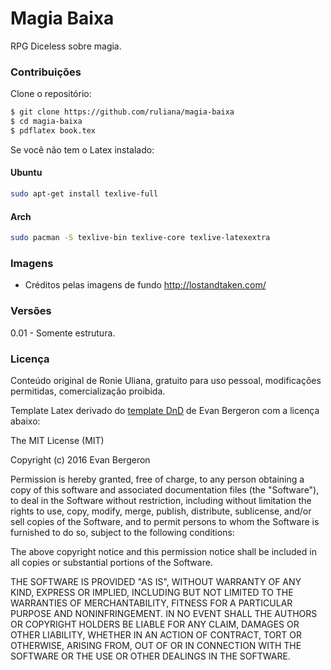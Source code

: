 # Magia Baixa

RPG Diceless sobre magia.


### Contribuições

Clone o repositório:

```sh
$ git clone https://github.com/ruliana/magia-baixa
$ cd magia-baixa
$ pdflatex book.tex
```

Se você não tem o Latex instalado:
#### Ubuntu
```sh
sudo apt-get install texlive-full
```
#### Arch
```sh
sudo pacman -S texlive-bin texlive-core texlive-latexextra
```

### Imagens

 - Créditos pelas imagens de fundo http://lostandtaken.com/

### Versões
0.01 - Somente estrutura.

### Licença

Conteúdo original de Ronie Uliana, gratuito para uso pessoal, modificações permitidas, comercialização proibida.

Template Latex derivado do [template DnD](https://github.com/evanbergeron/DND-5e-LaTeX-Template) de Evan Bergeron com a licença abaixo:

The MIT License (MIT)

Copyright (c) 2016 Evan Bergeron

Permission is hereby granted, free of charge, to any person obtaining a copy of this software and associated documentation files (the "Software"), to deal in the Software without restriction, including without limitation the rights to use, copy, modify, merge, publish, distribute, sublicense, and/or sell copies of the Software, and to permit persons to whom the Software is furnished to do so, subject to the following conditions:

The above copyright notice and this permission notice shall be included in all copies or substantial portions of the Software.

THE SOFTWARE IS PROVIDED "AS IS", WITHOUT WARRANTY OF ANY KIND, EXPRESS OR IMPLIED, INCLUDING BUT NOT LIMITED TO THE WARRANTIES OF MERCHANTABILITY, FITNESS FOR A PARTICULAR PURPOSE AND NONINFRINGEMENT. IN NO EVENT SHALL THE AUTHORS OR COPYRIGHT HOLDERS BE LIABLE FOR ANY CLAIM, DAMAGES OR OTHER LIABILITY, WHETHER IN AN ACTION OF CONTRACT, TORT OR OTHERWISE, ARISING FROM, OUT OF OR IN CONNECTION WITH THE SOFTWARE OR THE USE OR OTHER DEALINGS IN THE SOFTWARE.
